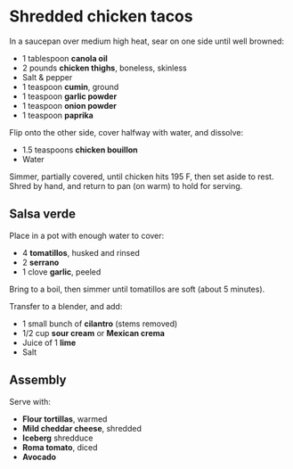 # Shredded chicken tacos

In a saucepan over medium high heat, sear on one side until well browned:

- 1 tablespoon **canola oil**
- 2 pounds **chicken thighs**, boneless, skinless
- Salt & pepper
- 1 teaspoon **cumin**, ground
- 1 teaspoon **garlic powder**
- 1 teaspoon **onion powder**
- 1 teaspoon **paprika**

Flip onto the other side, cover halfway with water, and dissolve:

- 1.5 teaspoons **chicken bouillon**
- Water

Simmer, partially covered, until chicken hits 195 F, then set aside to rest. Shred by hand, and return to pan (on warm) to hold for serving.

## Salsa verde

Place in a pot with enough water to cover:

- 4 **tomatillos**, husked and rinsed
- 2 **serrano**
- 1 clove **garlic**, peeled

Bring to a boil, then simmer until tomatillos are soft (about 5 minutes).

Transfer to a blender, and add:

- 1 small bunch of **cilantro** (stems removed)
- 1/2 cup **sour cream** or **Mexican crema**
- Juice of 1 **lime**
- Salt

## Assembly

Serve with:

- **Flour tortillas**, warmed
- **Mild cheddar cheese**, shredded
- **Iceberg** shredduce
- **Roma tomato**, diced
- **Avocado**
